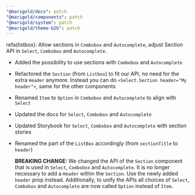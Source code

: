 ```yaml
---
"@marigold/docs": patch
"@marigold/components": patch
"@marigold/system": patch
"@marigold/theme-b2b": patch
---
```


refa(listbox): Allow sections in `Combobox` and `Autocomplete`, adjust Section API in `Select`, `Combobox` and `Autocomplete`.

- Added the possibility to use sections with `Combobox` and `Autocomplete`
- Refactored the `Section` (from `Listbox`) to fit our API, no need for the extra `Header` anymore. Instead you can do `<Select.Section header="My header">`, same for the other components
- Renamed `Item` to `Option` in `Combobox` and `Autocomplete` to align with `Select`
- Updated the docs for `Select`, `Combobox` and `Autocomplete`
- Updated Storybook for `Select`, `Combobox` and `Autocomplete` with section stories
- Renamed the part of the `ListBox` accordingly (from `sectionTitle` to `header`)

  **BREAKING CHANGE:** We changed the API of the `Section` component that is used in `Select`, `Combobox` and `Autocomplete`. It is no longer necessary to add a `Header` within the `Section`.
  Use the newly added `header` prop instead. Additionally, to unify the APIs all choices of  `Select`, `Combobox` and `Autocomplete` are now called `Option` instead of `Item`.
